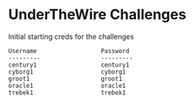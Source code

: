 # UnderTheWire Challenges


Initial starting creds for the challenges
```
Username                  Password
---------                 ---------
century1                  century1
cyborg1                   cyborg1
groot1                    groot1
oracle1                   oracle1
trebek1                   trebek1
```